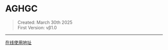 # AGHGC
> Created: March 30th 2025    
> First Version: vβ1.0

***
[在线使用地址](https://quartzquincy2019.github.io/AGHGC/AGHGC.html)
